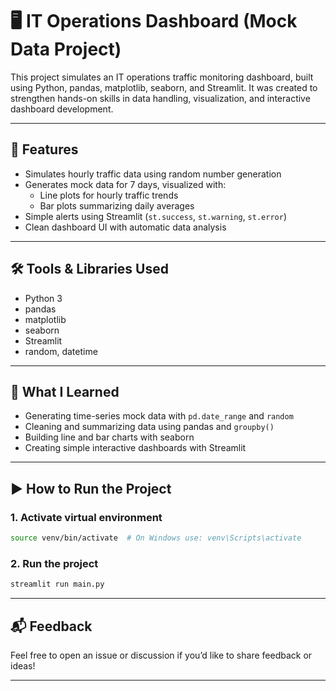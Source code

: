 # 🖥️ IT Operations Dashboard (Mock Data Project)

This project simulates an IT operations traffic monitoring dashboard, built using Python, pandas, matplotlib, seaborn, and Streamlit. It was created to strengthen hands-on skills in data handling, visualization, and interactive dashboard development.

---

## 🚀 Features

- Simulates hourly traffic data using random number generation
- Generates mock data for 7 days, visualized with:
  - Line plots for hourly traffic trends
  - Bar plots summarizing daily averages
- Simple alerts using Streamlit (`st.success`, `st.warning`, `st.error`)
- Clean dashboard UI with automatic data analysis

---

## 🛠️ Tools & Libraries Used

- Python 3
- pandas
- matplotlib
- seaborn
- Streamlit
- random, datetime

---

## 🧠 What I Learned

- Generating time-series mock data with `pd.date_range` and `random`
- Cleaning and summarizing data using pandas and `groupby()`
- Building line and bar charts with seaborn
- Creating simple interactive dashboards with Streamlit

---

## ▶️ How to Run the Project

### 1. Activate virtual environment
```bash
source venv/bin/activate  # On Windows use: venv\Scripts\activate
```

### 2. Run the project
```bash
streamlit run main.py
```

---

## 📬 Feedback
Feel free to open an issue or discussion if you’d like to share feedback or ideas!

---





